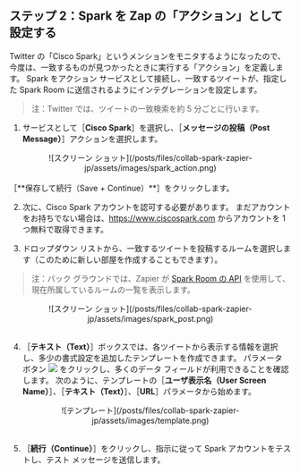 ## ステップ 2：Spark を Zap の「アクション」として設定する

Twitter の「Cisco Spark」というメンションをモニタするようになったので、今度は、一致するものが見つかったときに実行する「アクション」を定義します。  Spark をアクション サービスとして接続し、一致するツイートが、指定した Spark Room に送信されるようにインテグレーションを設定します。

> 注：Twitter では、ツイートの一致検索を約 5 分ごとに行います。

1. サービスとして［**Cisco Spark**］を選択し、［**メッセージの投稿（Post Message）**］アクションを選択します。  
<div align="center">![スクリーン ショット](/posts/files/collab-spark-zapier-jp/assets/images/spark_action.png)</div>
<br>
［**保存して続行（Save + Continue）**］をクリックします。

2. 次に、Cisco Spark アカウントを認可する必要があります。  まだアカウントをお持ちでない場合は、https://www.ciscospark.com からアカウントを 1 つ無料で取得できます。  

3. ドロップダウン リストから、一致するツイートを投稿するルームを選択します（このために新しい部屋を作成することもできます）。

> 注：バック グラウンドでは、Zapier が <a href="https://developer.ciscospark.com/endpoint-rooms-get.html" target="\_blank">Spark Room の API</a> を使用して、現在所属しているルームの一覧を表示します。

<div align="center">![スクリーン ショット](/posts/files/collab-spark-zapier-jp/assets/images/spark_post.png)</div><br>

4. ［**テキスト（Text）**］ボックスでは、各ツイートから表示する情報を選択し、多少の書式設定を追加したテンプレートを作成できます。  パラメータ ボタン <img src="/posts/files/collab-spark-zapier-jp/assets/images/params.png" style="display: inline-block"> をクリックし、多くのデータ フィールドが利用できることを確認します。  次のように、テンプレートの［**ユーザ表示名（User Screen Name）**］、［**テキスト（Text）**］、［**URL**］パラメータから始めます。
<div align="center">![テンプレート](/posts/files/collab-spark-zapier-jp/assets/images/template.png)</div><br>

5. ［**続行（Continue）**］をクリックし、指示に従って Spark アカウントをテストし、テスト メッセージを送信します。
